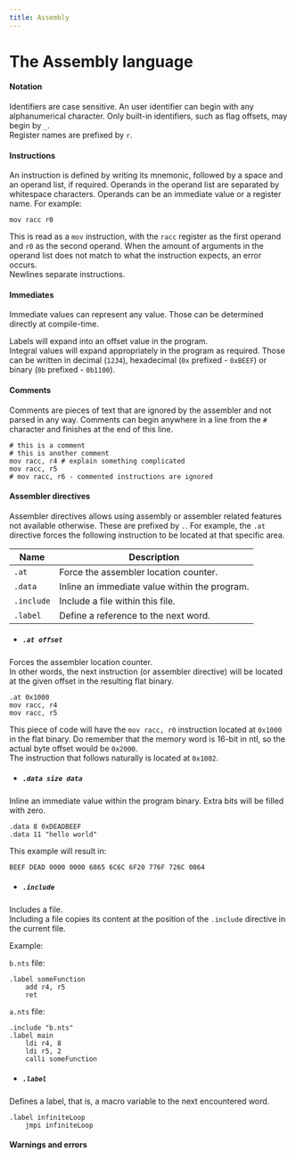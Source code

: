 ```yaml
---
title: Assembly
---
```


The Assembly language
=====

#### Notation

Identifiers are case sensitive. An user identifier can begin with any alphanumerical character. Only built-in identifiers, such as flag offsets, may begin by `_`.  
Register names are prefixed by `r`.

#### Instructions

An instruction is defined by writing its mnemonic, followed by a space and an operand list, if required. Operands in the operand list are separated by whitespace characters. Operands can be an immediate value or a register name. For example:

`mov racc r0`

This is read as a `mov` instruction, with the `racc` register as the first operand and `r0` as the second operand. When the amount of arguments in the operand list does not match to what the instruction expects, an error occurs.  
Newlines separate instructions.

#### Immediates

Immediate values can represent any value. Those can be determined directly at compile-time.

Labels will expand into an offset value in the program.  
Integral values will expand appropriately in the program as required. Those can be written in decimal (`1234`), hexadecimal (`0x` prefixed - `0xBEEF`) or binary (`0b` prefixed - `0b1100`).  

#### Comments

Comments are pieces of text that are ignored by the assembler and not parsed in any way. Comments can begin anywhere in a line from the `#` character and finishes at the end of this line.

    # this is a comment
    # this is another comment
    mov racc, r4 # explain something complicated
    mov racc, r5
    # mov racc, r6 - commented instructions are ignored

#### Assembler directives

Assembler directives allows using assembly or assembler related features not available otherwise. These are prefixed by `.`. For example, the `.at` directive forces the following instruction to be located at that specific area.

| Name       | Description                                   |
|------------|-----------------------------------------------|
| `.at`      | Force the assembler location counter.         |
| `.data`    | Inline an immediate value within the program. |
| `.include` | Include a file within this file.              |
| `.label`   | Define a reference to the next word.          |

- ##### `.at offset`

Forces the assembler location counter.  
In other words, the next instruction (or assembler directive) will be located at the given offset in the resulting flat binary.

    .at 0x1000
    mov racc, r4
    mov racc, r5

This piece of code will have the `mov racc, r0` instruction located at `0x1000` in the flat binary. Do remember that the memory word is 16-bit in ntl, so the actual byte offset would be `0x2000`.  
The instruction that follows naturally is located at `0x1002`.

- ##### `.data size data`

Inline an immediate value within the program binary. Extra bits will be filled with zero.

	.data 8 0xDEADBEEF
	.data 11 "hello world"

This example will result in:

	BEEF DEAD 0000 0000 6865 6C6C 6F20 776F 726C 0064

- ##### `.include`

Includes a file.  
Including a file copies its content at the position of the `.include` directive in the current file.

Example:

`b.nts` file:

	.label someFunction
		add r4, r5
		ret

`a.nts` file:

	.include "b.nts"
	.label main
		ldi r4, 8
		ldi r5, 2
		calli someFunction

- ##### `.label`

Defines a label, that is, a macro variable to the next encountered word.  

	.label infiniteLoop
		jmpi infiniteLoop
		
#### Warnings and errors
